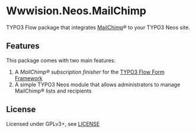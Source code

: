 Wwwision.Neos.MailChimp
=======================

TYPO3 Flow package that integrates [MailChimp](http://mailchimp.com/)® to your TYPO3 Neos site.

Features
--------

This package comes with two main features:
1. A *MailChimp® subscription finisher* for the [TYPO3 Flow Form Framework](http://flow.typo3.org/documentation/guides/forms)
2. A simple TYPO3 Neos module that allows administrators to manage MailChimp® lists and recipients

License
-------

Licensed under GPLv3+, see [LICENSE](LICENSE)